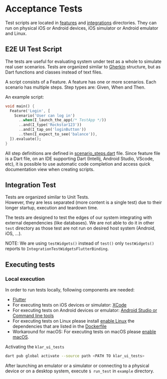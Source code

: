# Acceptance Tests

Test scripts are located in [features](/features) and [integrations](/integrations) directories.
They can run on physical iOS or Android devices, iOS simulator or Android emulator and Linux.

## E2E UI Test Script

The tests are useful for evaluating system under test as a whole to simulate real user scenarios.
Tests are organized similar to [Gherkin](https://cucumber.io/docs/gherkin/reference/) structure, but as Dart functions and classes instead of text files.

A script consists of a Feature. A feature has one or more scenarios. Each scenario has multiple steps. Step types are: Given, When and Then.

An example script:

```dart
void main() {
  Feature('Login', [
    Scenario('User can log in')
      ..when(I_launch_the_app(/* TestApp */))
      ..and(I_type('Rockstar123'))
      ..and(I_tap_on('loginButton'))
      ..then(I_expect_to_see('balance')),
  ]).evaluate();
}
```

All step definitions are defined in [scenario_steps.dart](/utilities/scenario_steps.dart) file.
Since feature file is a Dart file, on an IDE supporting Dart (Intellij, Android Studio, VScode, etc),
it is possible to use automatic code completion and access quick documentation view when creating scripts.

## Integration Test

Tests are organized similar to Unit Tests.  
However, they are less separated (more content is a single test) due to their longer startup, execution and teardown time.

The tests are designed to test the edges of our system integrating with external dependencies (like databases).
We are not able to do it in other `test` directory as those test are not run on desired host system (Android, iOS, ...).

NOTE: We are using `testWidgets()` instead of `test()` only `testWidgets()` reports to `IntegrationTestWidgetsFlutterBinding`.

## Executing tests

### Local execution

In order to run tests locally, following components are needed:

- [Flutter](https://flutter.dev/docs/get-started/install)
- For executing tests on iOS devices or simulator: [XCode](https://developer.apple.com/download/)
- For executing tests on Android devices or emulator: [Android Studio or Command line tools](https://developer.android.com/studio)
- For executing tests on Linux please install [enable Linux](https://flutter.dev/desktop) the dependencies that are listed in the [Dockerfile](tools/docker/Dockerfile)
- Workaround for macOS: For executing tests on macOS please [enable macOS](https://flutter.dev/desktop).

Activating the `klar_ui_tests`

```bash
dart pub global activate --source path <PATH TO klar_ui_tests>
```

After launching an emulator or a simulator or connecting to a physical device or on a desktop system, execute `$ run_test` in `example` directory.
